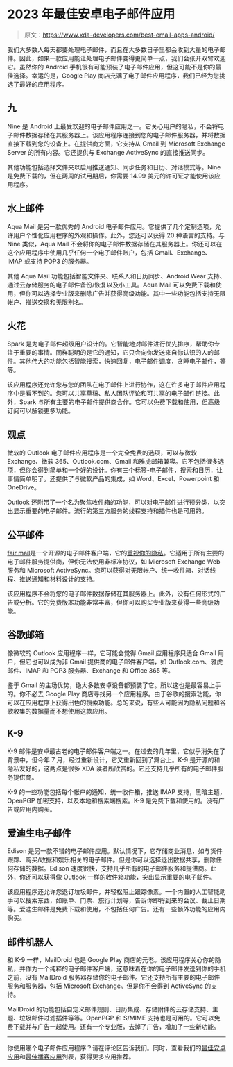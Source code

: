 # 2023 年最佳安卓电子邮件应用

> 原文：<https://www.xda-developers.com/best-email-apps-android/>

我们大多数人每天都要处理电子邮件，而且在大多数日子里都会收到大量的电子邮件。因此，如果一款应用能让处理电子邮件变得更简单一点，我们会张开双臂欢迎它。虽然你的 Android 手机很有可能预装了电子邮件应用，但这可能不是你的最佳选择。幸运的是，Google Play 商店充满了电子邮件应用程序，我们已经为您挑选了最好的应用程序。

## 九

Nine 是 Android 上最受欢迎的电子邮件应用之一。它关心用户的隐私，不会将电子邮件数据存储在其服务器上。该应用程序连接到您的电子邮件服务器，并将数据直接下载到您的设备上。在提供商方面，它支持从 Gmail 到 Microsoft Exchange Server 的所有内容。它还提供与 Exchange ActiveSync 的直接推送同步。

其他功能包括选择文件夹以启用推送通知、同步任务和日历、对话模式等。Nine 是免费下载的，但在两周的试用期后，你需要 14.99 美元的许可证才能使用该应用程序。

## 水上邮件

Aqua Mail 是另一款优秀的 Android 电子邮件应用。它提供了几个定制选项，允许用户个性化应用程序的外观和操作。此外，您还可以获得 20 种语言的支持。与 Nine 类似，Aqua Mail 不会将你的电子邮件数据存储在其服务器上。你还可以在这个应用程序中使用几乎任何一个电子邮件账户，包括 Gmail、Exchange、IMAP 或支持 POP3 的服务器。

其他 Aqua Mail 功能包括智能文件夹、联系人和日历同步、Android Wear 支持、通过云存储服务的电子邮件备份/恢复以及小工具。Aqua Mail 可以免费下载和使用，但你可以选择专业版来删除广告并获得高级功能。其中一些功能包括支持无限帐户、推送交换和无限别名。

## 火花

Spark 是为电子邮件超级用户设计的。它智能地对邮件进行优先排序，帮助你专注于重要的事情。同样聪明的是它的通知，它只会向你发送来自你认识的人的邮件。其他伟大的功能包括智能搜索，快速回复，电子邮件调度，贪睡电子邮件，等等。

该应用程序还允许您与您的团队在电子邮件上进行协作，这在许多电子邮件应用程序中是看不到的。您可以共享草稿、私人团队评论和可共享的电子邮件链接。此外，Spark 与所有主要的电子邮件提供商合作。它可以免费下载和使用，但高级订阅可以解锁更多功能。

## 观点

微软的 Outlook 电子邮件应用程序是一个完全免费的选项，可以与微软 Exchange、微软 365、Outlook.com、Gmail 和雅虎邮箱兼容。它不包括很多选项，但你会得到简单和一个好的设计。你有三个标签-电子邮件，搜索和日历，让事情简单明了。还提供了与微软产品的集成，如 Word、Excel、Powerpoint 和 OneDrive。

Outlook 还附带了一个名为聚焦收件箱的功能，可以对电子邮件进行预分类，以突出显示重要的电子邮件。流行的第三方服务的线程支持和插件也是可用的。

## 公平邮件

[fair mail](https://play.google.com/store/apps/details?id=eu.faircode.email)是一个开源的电子邮件客户端，它的[重视你的隐私](https://www.xda-developers.com/fairemail-email-app-privacy-conscious-android/)。它适用于所有主要的电子邮件服务提供商，但你无法使用非标准协议，如 Microsoft Exchange Web 服务和 Microsoft ActiveSync。您可以获得对无限帐户、统一收件箱、对话线程、推送通知和材料设计的支持。

该应用程序不会将您的电子邮件数据存储在其服务器上。此外，没有任何形式的广告或分析。它的免费版本功能非常丰富，但你可以购买专业版来获得一些高级功能。

## 谷歌邮箱

像微软的 Outlook 应用程序一样，它可能会觉得 Gmail 应用程序只适合 Gmail 用户，但它也可以成为非 Gmail 提供商的电子邮件客户端，如 Outlook.com、雅虎邮件、IMAP 和 POP3 服务器、Exchange 和 Office 365 等。

鉴于 Gmail 的主场优势，绝大多数安卓设备都预装了它。所以这也是最容易上手的。你不必去 Google Play 商店寻找另一个应用程序。由于谷歌的搜索功能，你可以在应用程序上获得出色的搜索功能。总的来说，有些人可能因为隐私问题和谷歌收集的数据量而不想使用这款应用。

## K-9

K-9 邮件是安卓最古老的电子邮件客户端之一。在过去的几年里，它似乎消失在了背景中，但今年 7 月，经过重新设计，它又重新回到了舞台上。K-9 是开源的和隐私友好的，这两点是很多 XDA 读者所欣赏的。它还支持几乎所有的电子邮件服务提供商。

K-9 的一些功能包括每个帐户的通知，统一收件箱，推送 IMAP 支持，黑暗主题，OpenPGP 加密支持，以及本地和搜索端搜索。K-9 是免费下载和使用的。没有广告或应用内购买。

## 爱迪生电子邮件

Edison 是另一款不错的电子邮件应用。默认情况下，它存储商业消息，如与货件跟踪、购买/收据和娱乐相关的电子邮件。但是你可以选择退出数据共享，删除任何存储的数据。Edison 速度很快，支持几乎所有的电子邮件服务和提供商。此外，你还可以获得像 Outlook 一样的收件箱功能，突出显示重要的电子邮件。

该应用程序还允许您退订垃圾邮件，并轻松阻止跟踪像素。一个内置的人工智能助手可以搜索东西，如账单、门票、旅行计划等，告诉你即将到来的会议、截止日期等。爱迪生邮件是免费下载和使用，不包括任何广告。还有一些额外功能的应用内购买。

## 邮件机器人

和 K-9 一样，MailDroid 也是 Google Play 商店的元老。该应用程序关心你的隐私，并作为一个纯粹的电子邮件客户端，这意味着在你的电子邮件发送到你的手机之前，没有 MailDroid 服务器存储你的电子邮件。它还支持所有主要的电子邮件服务和服务器，包括 Microsoft Exchange。但是你不会得到 ActiveSync 的支持。

MailDroid 的功能包括自定义邮件规则、日历集成、存储附件的云存储支持、主题、垃圾邮件过滤插件等等。OpenPGP 和 S/MIME 支持也是可用的。它可以免费下载并与广告一起使用。还有一个专业版，去掉了广告，增加了一些新功能。

* * *

你使用哪个电子邮件应用程序？请在评论区告诉我们。同时，查看我们的[最佳安卓应用](https://www.xda-developers.com/best-android-apps/)和[最佳播客应用](https://www.xda-developers.com/best-podcast-app-android/)列表，获得更多应用推荐。